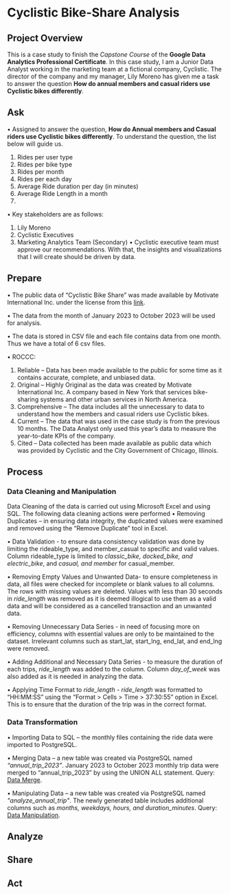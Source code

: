 # Cyclistic Bike-Share Analysis 

## Project Overview

This is a case study to finish the *Capstone Course* of the **Google Data Analytics Professional Certificate**. In this case study, I am a Junior Data Analyst working in the marketing team at a fictional company, Cyclistic. The director of the company and my manager, Lily Moreno has given me a task to answer the question **How do annual members and casual riders use Cyclistic bikes differently**. 

## Ask

•	Assigned to answer the question, **How do Annual members and Casual riders use Cyclistic bikes differently**. To understand the question, the list below will guide us.

1. Rides per user type
2. Rides per bike type
3. Rides per month 
4. Rides per each day
5. Average Ride duration per day (in minutes)
6. Average Ride Length in a month
7. 

•	Key stakeholders are as follows:
1.	Lily Moreno
2.	Cyclistic Executives
3.	Marketing Analytics Team (Secondary)
•	Cyclistic executive team must approve our recommendations. With that, the insights and visualizations that I will create should be driven by data.


## Prepare

•	The public data of “Cyclistic Bike Share” was made available by Motivate International Inc. under the license from this [link](https://divvybikes.com/data-license-agreement).

•	The data from the month of January 2023 to October 2023 will be used for analysis.

•	The data is stored in CSV file and each file contains data from one month. Thus we have a total of 6 csv files.

•	ROCCC:
1.	Reliable – Data has been made available to the public for some time as it contains accurate, complete, and unbiased data.
2.	Original – Highly Original as the data was created by Motivate International Inc. A company based in New York that services bike-sharing systems and other urban services in North America.
3.	Comprehensive – The data includes all the unnecessary to data to understand how the members and casual riders use Cyclistic bikes.
4.	Current – The data that was used in the case study is from the previous 10 months. The Data Analyst only used this year’s data to measure the year-to-date KPIs of the company.
5.	Cited – Data collected has been made available as public data which was provided by Cyclistic and the City Government of Chicago, Illinois.


## Process

### Data Cleaning and Manipulation
Data Cleaning of the data is carried out using Microsoft Excel and using SQL. The following data cleaning actions were performed
•	Removing Duplicates – in ensuring data integrity, the duplicated values were examined and removed using the “Remove Duplicate” tool in Excel. 

•	Data Validation - to ensure data consistency validation was done by limiting the rideable_type, and member_casual to specific and valid values. Column rideable_type is limited to *classic_bike, docked_bike, and electric_bike*, and *casual, and member* for casual_member.

•	Removing Empty Values and Unwanted Data- to ensure completeness in data, all files were checked for incomplete or blank values to all columns. The rows with missing values are deleted. Values with less than 30 seconds in *ride_length* was removed as it is deemed illogical to use them as a valid data and will be considered as a cancelled transaction and an unwanted data. 

•	Removing Unnecessary Data Series - in need of focusing more on efficiency, columns with essential values are only to be maintained to the dataset. Irrelevant columns such as start_lat, start_lng, end_lat, and end_lng were removed. 

•	Adding Additional and Necessary Data Series - to measure the duration of each trips, *ride_length* was added to the column. Column *day_of_week* was also added as it is needed in analyzing the data.  

•	Applying Time Format to *ride_length* - *ride_length* was formatted to “HH:MM:SS” using the “Format > Cells > Time > 37:30:55” option in Excel. This is to ensure that the duration of the trip was in the correct format.


### Data Transformation
•	Importing Data to SQL – the monthly files containing the ride data were imported to PostgreSQL.

•	Merging Data – a new table was created via PostgreSQL named *“annual_trip_2023”*. January 2023 to October 2023 monthly trip data were merged to “annual_trip_2023” by using the UNION ALL statement. Query: [Data Merge](https://github.com/m2dLC/bike-share/blob/main/DATA%20MERGE.sql).

•	Manipulating Data – a new table was created via PostgreSQL named *"analyze_annual_trip"*. The newly generated table includes additional columns such as *months, weekdays, hours, and duration_minutes*. Query: [Data Manipulation](https://github.com/m2dLC/bike-share/blob/main/DATA%20MANIPULATION.sql).

## Analyze
## Share
## Act

